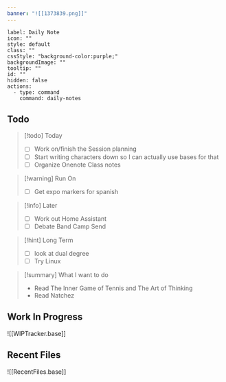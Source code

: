 ```yaml
---
banner: "![[1373839.png]]"
---
```



```meta-bind-button
label: Daily Note
icon: ""
style: default
class: ""
cssStyle: "background-color:purple;"
backgroundImage: ""
tooltip: ""
id: ""
hidden: false
actions:
  - type: command
    command: daily-notes

```

## Todo

> [!todo]  Today
> - [ ] Work on/finish the Session planning 
> - [ ] Start writing characters down so I can actually use bases for that
> - [ ] Organize Onenote Class notes
 
> [!warning]  Run On
> - [ ] Get expo markers for spanish

> [!info] Later 
> - [ ] Work out Home Assistant
> - [ ] Debate Band Camp Send 

> [!hint]  Long Term  
> - [ ] look at dual degree 
> - [ ] Try Linux 
 
> [!summary] What I want to do
> - Read The Inner Game of Tennis and The Art of Thinking
> - Read Natchez 

## Work In Progress 
![[WIPTracker.base]]

## Recent Files
![[RecentFiles.base]]
